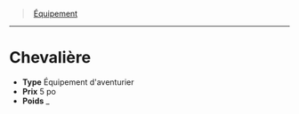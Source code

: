﻿---
!EquipmentItem
Type: Équipement d'aventurier
Price: 5 po
Weight: _
Id: equipment_hd.md#chevalière
ParentLink: equipment_hd.md#Équipement
Name: Chevalière
ParentName: Équipement
NameLevel: 1
Attributes: {}
---
> [Équipement](hd_equipment.md)

---

# Chevalière

- **Type** Équipement d'aventurier
- **Prix** 5 po
- **Poids** _

